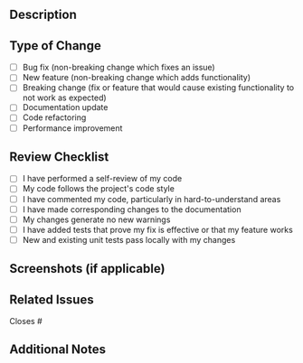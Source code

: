 
## Description
<!-- Provide a brief description of the changes in this PR -->

## Type of Change
<!-- Put an x in the boxes that apply -->
- [ ] Bug fix (non-breaking change which fixes an issue)
- [ ] New feature (non-breaking change which adds functionality)
- [ ] Breaking change (fix or feature that would cause existing functionality to not work as expected)
- [ ] Documentation update
- [ ] Code refactoring
- [ ] Performance improvement

## Review Checklist
<!-- Put an x in the boxes that apply -->
- [ ] I have performed a self-review of my code
- [ ] My code follows the project's code style
- [ ] I have commented my code, particularly in hard-to-understand areas
- [ ] I have made corresponding changes to the documentation
- [ ] My changes generate no new warnings
- [ ] I have added tests that prove my fix is effective or that my feature works
- [ ] New and existing unit tests pass locally with my changes

## Screenshots (if applicable)
<!-- Add screenshots to help explain your changes -->

## Related Issues
<!-- Link to any related issues here -->
Closes #

## Additional Notes
<!-- Any additional information that reviewers should know -->

